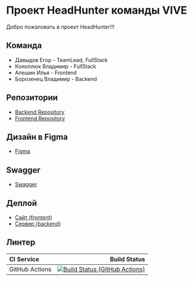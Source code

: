 # Проект HeadHunter команды VIVE

Добро пожаловать в проект HeadHunter!!!

## Команда

- Давыдов Егор - TeamLead, FullStack
- Коноплюк Владимир - FullStack
- Алешин Илья - Frontend
- Борозенец Владимир - Backend

## Репозитории

- [Backend Repository](https://github.com/go-park-mail-ru/2023_2_VIVE)
- [Frontend Repository](https://github.com/frontend-park-mail-ru/2023_2_VIVE)

## Дизайн в Figma

- [Figma](https://www.figma.com/file/tQXPQ7GbdjeQAo5sSza093/VIVE-Design?node-id=0%3A1&mode=dev)

## Swagger

- [Swagger](https://app.swaggerhub.com/apis/VIVE_TEAM/HeadHunter/1.0.0#/)

## Деплой

- [Сайт (frontent)](http://212.233.90.231:8082/)
- [Сервер (backend)](http://212.233.90.231:8081/)

## Линтер

| **CI Service** |                                                                                                                                                                                 Build Status |
|:---------------|---------------------------------------------------------------------------------------------------------------------------------------------------------------------------------------------:|
| GitHub Actions | [![Build Status (GitHub Actions)](https://github.com/frontend-park-mail-ru/2023_2_VIVE/actions/workflows/main.yml/badge.svg)](https://github.com/frontend-park-mail-ru/2023_2_VIVE/actions/workflows/main.yml) |
